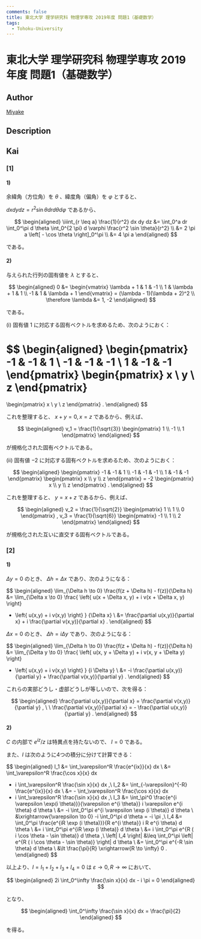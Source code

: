 ```yaml
---
comments: false
title: 東北大学 理学研究科 物理学専攻 2019年度 問題1（基礎数学）
tags:
  - Tohoku-University
---
```

# 東北大学 理学研究科 物理学専攻 2019年度 問題1（基礎数学）

## **Author**
[Miyake](https://miyake.github.io/exams/index.html)

## **Description**

## **Kai**
### \[1\]
#### 1)
余緯角（方位角）を $\theta$ 、緯度角（偏角）を $\varphi$ とすると、

$dx dy dz = r^2 \sin \theta dr d \theta d \varphi$ であるから、

$$
\begin{aligned}
\iiint_{r \leq a} \frac{1}{r^2} dx dy dz
&= \int_0^a dr \int_0^\pi d \theta \int_0^{2 \pi} d \varphi
\frac{r^2 \sin \theta}{r^2}
\\
&= 2 \pi a \left[ - \cos \theta \right]_0^\pi
\\
&= 4 \pi a
\end{aligned}
$$

である。

#### 2)
与えられた行列の固有値を $\lambda$ とすると、

$$
\begin{aligned}
0
&= \begin{vmatrix}
\lambda + 1 & 1 & -1 \\
1 & \lambda + 1 & 1 \\
-1 & 1 & \lambda + 1
\end{vmatrix}
= (\lambda - 1)(\lambda + 2)^2
\\
\therefore \lambda &= 1, -2
\end{aligned}
$$

である。

(i) 固有値 $1$ に対応する固有ベクトルを求めるため、次のようにおく：

$$
\begin{aligned}
\begin{pmatrix}
-1 & -1 &  1 \\ -1 & -1 & -1 \\ 1 & -1 & -1
\end{pmatrix}
\begin{pmatrix} x \\ y \\ z \end{pmatrix}
=
\begin{pmatrix} x \\ y \\ z \end{pmatrix}
.
\end{aligned}
$$

これを整理すると、 $x+y=0, x=z$ であるから、例えば、

$$
\begin{aligned}
v_1 = \frac{1}{\sqrt{3}} \begin{pmatrix} 1 \\ -1 \\ 1 \end{pmatrix}
\end{aligned}
$$

が規格化された固有ベクトルである。

(ii) 固有値 $-2$ に対応する固有ベクトルを求めるため、次のようにおく：

$$
\begin{aligned}
\begin{pmatrix}
-1 & -1 &  1 \\ -1 & -1 & -1 \\ 1 & -1 & -1
\end{pmatrix}
\begin{pmatrix} x \\ y \\ z \end{pmatrix}
= -2
\begin{pmatrix} x \\ y \\ z \end{pmatrix}
.
\end{aligned}
$$

これを整理すると、 $y=x+z$ であるから、例えば、

$$
\begin{aligned}
v_2 = \frac{1}{\sqrt{2}} \begin{pmatrix} 1 \\ 1 \\ 0 \end{pmatrix}
,
v_3 = \frac{1}{\sqrt{6}} \begin{pmatrix} -1 \\ 1 \\ 2 \end{pmatrix}
\end{aligned}
$$

が規格化された互いに直交する固有ベクトルである。

### \[2\]
#### 1)
$\Delta y = 0$ のとき、 $\Delta h = \Delta x$ であり、次のようになる：

$$
\begin{aligned}
\lim_{\Delta h \to 0} \frac{f(z + \Delta h) - f(z)}{\Delta h}
&=
\lim_{\Delta x \to 0}
\frac{ \left\{ u(x + \Delta x, y) + i v(x + \Delta x, y) \right\}
- \left\{ u(x,y) + i v(x,y) \right\} }
{\Delta x}
\\
&= \frac{\partial u(x,y)}{\partial x} + i \frac{\partial v(x,y)}{\partial x}
.
\end{aligned}
$$

$\Delta x = 0$ のとき、 $\Delta h = i \Delta y$ であり、次のようになる：

$$
\begin{aligned}
\lim_{\Delta h \to 0} \frac{f(z + \Delta h) - f(z)}{\Delta h}
&=
\lim_{\Delta y \to 0}
\frac{ \left\{ u(x, y + \Delta y) + i v(x, y + \Delta y) \right\}
- \left\{ u(x,y) + i v(x,y) \right\} }
{i \Delta y}
\\
&= -i \frac{\partial u(x,y)}{\partial y} + \frac{\partial v(x,y)}{\partial y}
.
\end{aligned}
$$

これらの実部どうし・虚部どうしが等しいので、次を得る：

$$
\begin{aligned}
\frac{\partial u(x,y)}{\partial x} = \frac{\partial v(x,y)}{\partial y}
, \ \ 
\frac{\partial v(x,y)}{\partial x} = - \frac{\partial u(x,y)}{\partial y}
.
\end{aligned}
$$

#### 2)
$C$ の内部で $e^{iz}/z$ は特異点を持たないので、 $I=0$ である。

また、$I$ は次のように4つの積分に分けて計算できる：

$$
\begin{aligned}
I_1
&= \int_\varepsilon^R \frac{e^{ix}}{x} dx
\\
&= \int_\varepsilon^R \frac{\cos x}{x} dx
+ i \int_\varepsilon^R \frac{\sin x}{x} dx
,\\
I_2
&= \int_{-\varepsilon}^{-R} \frac{e^{ix}}{x} dx
\\
&= - \int_\varepsilon^R \frac{\cos x}{x} dx
+ i \int_\varepsilon^R \frac{\sin x}{x} dx
,\\
I_3
&= \int_\pi^0
\frac{e^{i \varepsilon \exp(i \theta)}}{\varepsilon e^{i \theta}}
i \varepsilon e^{i \theta} d \theta
\\
&= -i \int_0^\pi e^{i \varepsilon \exp (i \theta)} d \theta
\\
&\xrightarrow{\varepsilon \to 0}
-i \int_0^\pi d \theta
= -i \pi
,\\
I_4
&= \int_0^\pi
\frac{e^{iR \exp (i \theta)}}{R e^{i \theta}} i R e^{i \theta} d \theta
\\
&= i \int_0^\pi e^{iR \exp (i \theta)} d \theta
\\
&= i \int_0^\pi e^{R ( i \cos \theta - \sin \theta)} d \theta
,\\
\left| I_4 \right|
&\leq \int_0^\pi \left| e^{R ( i \cos \theta - \sin \theta)} \right| d \theta
\\
&= \int_0^\pi e^{-R \sin \theta} d \theta
\\
&\lt \frac{\pi}{R}
\xrightarrow{R \to \infty} 0
.
\end{aligned}
$$

以上より、$I=I_1+I_2+I_3+I_4=0$ は $\varepsilon \to 0, R \to \infty$ において、

$$
\begin{aligned}
2i \int_0^\infty \frac{\sin x}{x} dx - i \pi = 0
\end{aligned}
$$

となり、

$$
\begin{aligned}
\int_0^\infty \frac{\sin x}{x} dx = \frac{\pi}{2}
\end{aligned}
$$

を得る。